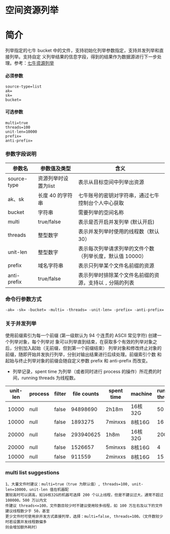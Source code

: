 # 空间资源列举

# 简介
列举指定的七牛 bucket 中的文件，支持初始化列举参数指定，支持并发列举和直接列举。支持自定
义列举结果的信息字段，得到的结果作为数据源进行下一步处理。参考：[七牛资源列举](https://developer.qiniu.com/kodo/api/1284/list)  

#### 必须参数
```
source-type=list
ak=
sk=
bucket=
```

#### 可选参数
```
multi=true
threads=100
unit-len=10000
prefix=
anti-prefix=
```

### 参数字段说明
|参数名|参数值及类型 | 含义|  
|-----|-------|-----|  
|source-type| 资源列举时设置为list | 表示从目标空间中列举出资源|  
|ak、sk|长度 40 的字符串|七牛账号的密钥对字符串，通过七牛控制台个人中心获取|  
|bucket|字符串| 需要列举的空间名称|  
|multi| true/false| 表示是否开启并发列举 (默认开启)|  
|threads| 整型数字| 表示并发列举时使用的线程数（默认 30）|  
|unit-len| 整型数字| 表示每次列举请求列举的文件个数（列举长度，默认值 10000）|  
|prefix| 域名字符串| 表示只列举某个文件名前缀的资源|  
|anti-prefix| true/false| 表示列举时排除某个文件名前缀的资源，支持以 `,` 分隔的列表|  

### 命令行参数方式
```
-ak= -sk= -bucket= -multi= -threads= -unit-len= -prefix= -anti-prefix=
```

### 关于并发列举
使用前缀索引为每一个前缀 (第一级默认为 94 个连贯的 ASCII 常见字符) 创建一个列举对象，每个列举对
象可以列举直到结束，在获取多个有效的列举对象之后，分别加入起始（无前缀，但到第一个前缀结束）
列举对象和修改终止对象的前缀，随即开始并发执行列举，分别对输出结果进行后续处理。前缀索引个数
和起始与终止列举对象的前缀会随自定义参数 prefix 和 anti-prefix 而改变。

* 列举记录，spent time 为列举（或者同时进行 process 的操作）所花费的时间，running threads 为线程数。  

|unit-len| process |  filter  | file counts |spent time| machine | running threads |  
|--------|---------|----------|-------------|----------|---------|-----------------|  
|  10000 |  null   |  false   |  94898690   |   2h18m  | 16核32G |      50         |
|  10000 |  null   |  false   |  1893275    |  7minxxs | 8核16G  |      16         | 
|  20000 |  null   |  false   |  293940625  |   1h8m   | 16核32G |      200        |
|  20000 |  null   |  false   |  1526657    |  5minxxs | 8核16G  |      4          |
|  10000 |  null   |  false   |  911559     |  2minxxs | 8核16G  |      15         |

### multi list suggestions
```
1、大量文件时建议：multi=true（true 为默认值）, threads=100, unit-len=10000，unit-len 值在机器配
置较高时可以调高，如16核32G的机器可选择 200 个以上线程，但是不建议过大，通常不超过 100000。500 万以内文
件建议 threads<=100，文件数目较少时不建议使用较多线程，如 100 万左右及以下的文件建议线程数少于 50，甚至
更少文件时可使用非并发方式直接列举，选择：multi=false, threads=100。（文件数较少时若设置并发线程数偏多
则会增加额外耗时）
```
